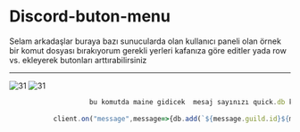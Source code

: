 # Discord-buton-menu

Selam arkadaşlar buraya bazı sunucularda olan kullanıcı paneli olan örnek bir komut dosyası bırakıyorum gerekli yerleri kafanıza göre editler yada row vs. ekleyerek butonları arttırabilirsiniz

 <hr>

<img src="https://cdn.discordapp.com/attachments/821412206498283640/892902122058809365/68747470733a2f2f63646e2e646973636f72646170702e636f6d2f6174746163686d656e74732f3838323631383838353838.png" alt="31" />
<img src="https://cdn.discordapp.com/attachments/898960195378630656/904760916418117703/unknown.png" alt="31" />
  
```js
                    bu komutda maine gidicek  mesaj sayınızı quick.db kaydediyo 
 
           client.on("message",message=>{db.add(`${message.guild.id}${message.author.id}s`,1)})
```
